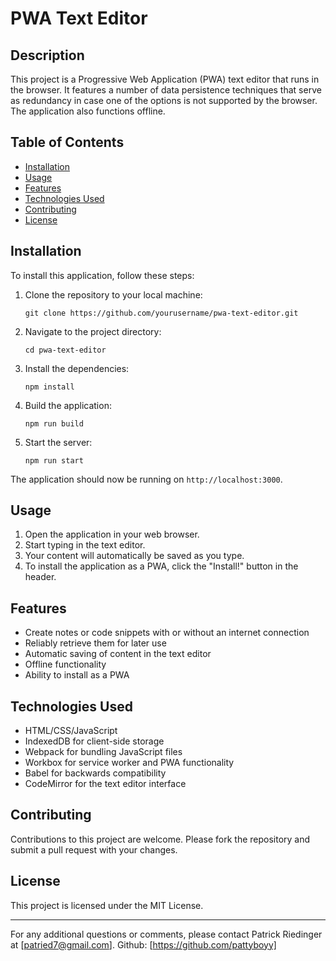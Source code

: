 # PWA Text Editor

## Description

This project is a Progressive Web Application (PWA) text editor that runs in the browser. It features a number of data persistence techniques that serve as redundancy in case one of the options is not supported by the browser. The application also functions offline.

## Table of Contents

- [Installation](#installation)
- [Usage](#usage)
- [Features](#features)
- [Technologies Used](#technologies-used)
- [Contributing](#contributing)
- [License](#license)

## Installation

To install this application, follow these steps:

1. Clone the repository to your local machine:
   ```
   git clone https://github.com/yourusername/pwa-text-editor.git
   ```

2. Navigate to the project directory:
   ```
   cd pwa-text-editor
   ```

3. Install the dependencies:
   ```
   npm install
   ```

4. Build the application:
   ```
   npm run build
   ```

5. Start the server:
   ```
   npm run start
   ```

The application should now be running on `http://localhost:3000`.

## Usage

1. Open the application in your web browser.
2. Start typing in the text editor.
3. Your content will automatically be saved as you type.
4. To install the application as a PWA, click the "Install!" button in the header.

## Features

- Create notes or code snippets with or without an internet connection
- Reliably retrieve them for later use
- Automatic saving of content in the text editor
- Offline functionality
- Ability to install as a PWA

## Technologies Used

- HTML/CSS/JavaScript
- IndexedDB for client-side storage
- Webpack for bundling JavaScript files
- Workbox for service worker and PWA functionality
- Babel for backwards compatibility
- CodeMirror for the text editor interface

## Contributing

Contributions to this project are welcome. Please fork the repository and submit a pull request with your changes.

## License

This project is licensed under the MIT License.

---

For any additional questions or comments, please contact Patrick Riedinger at [patried7@gmail.com]. Github: [https://github.com/pattyboyy]